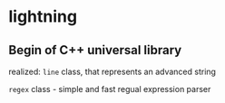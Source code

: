 # lightning

## Begin of C++ universal library

realized:
`line` class, that represents an advanced string

`regex` class - simple and fast regual expression parser
